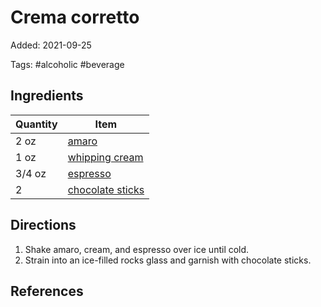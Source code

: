 # Crema corretto

Added: 2021-09-25

Tags: #alcoholic #beverage

## Ingredients

| Quantity | Item                                                    |
| -------- | ------------------------------------------------------- |
| 2 oz     | [amaro](../_ingredients/amaro.md)                       |
| 1 oz     | [whipping cream](../_ingredients/whipping-cream.md)     |
| 3/4 oz   | [espresso](../_ingredients/espresso.md)                 |
| 2        | [chocolate sticks](../_ingredients/chocolate-sticks.md) |

## Directions

1. Shake amaro, cream, and espresso over ice until cold.
2. Strain into an ice-filled rocks glass and garnish with chocolate sticks.

## References

[^1]: [Original recipe](https://www.lcbo.com/webapp/wcs/stores/servlet/en/lcbo/recipe/crema-corretto/F202105043)
